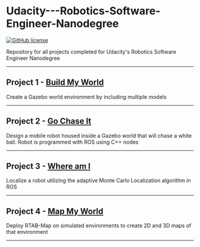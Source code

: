 
# Udacity---Robotics-Software-Engineer-Nanodegree

[![GitHub license](https://img.shields.io/bower/l/mi.svg?style=for-the-badge)](https://img.shields.io/bower/l/:packageName.svg)

Repository for all projects completed for Udacity's Robotics Software Engineer Nanodegree

___

## Project 1 - [Build My World](https://github.com/matthewashley1/Udacity---Robotics-Software-Engineer-Nanodegree/tree/master/Build%20My%20World)

Create a Gazebo world environment by including multiple models

___

## Project 2 - [Go Chase It](https://github.com/matthewashley1/Udacity---Robotics-Software-Engineer-Nanodegree/tree/master/Go%20Chase%20It)

Design a mobile robot housed inside a Gazebo world that will chase a white ball. Robot is programmed with ROS using C++ nodes

___

## Project 3 - [Where am I](https://github.com/matthewashley1/Udacity---Robotics-Software-Engineer-Nanodegree/tree/master/Where%20am%20I)

Localize a robot utilizing the adaptive Monte Carlo Localization algorithm in ROS

___

## Project 4 - [Map My World]()

Deploy RTAB-Map on simulated environments to create 2D and 3D maps of that environment  

___